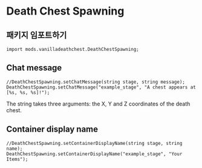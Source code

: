 # Death Chest Spawning

## 패키지 임포트하기

`import mods.vanilladeathchest.DeathChestSpawning;`

## Chat message

    //DeathChestSpawning.setChatMessage(string stage, string message);
    DeathChestSpawning.setChatMessage("example_stage", "A chest appears at [%s, %s, %s]!");
    

The string takes three arguments: the X, Y and Z coordinates of the death chest.

## Container display name

    //DeathChestSpawning.setContainerDisplayName(string stage, string name);
    DeathChestSpawning.setContainerDisplayName("example_stage", "Your Items");